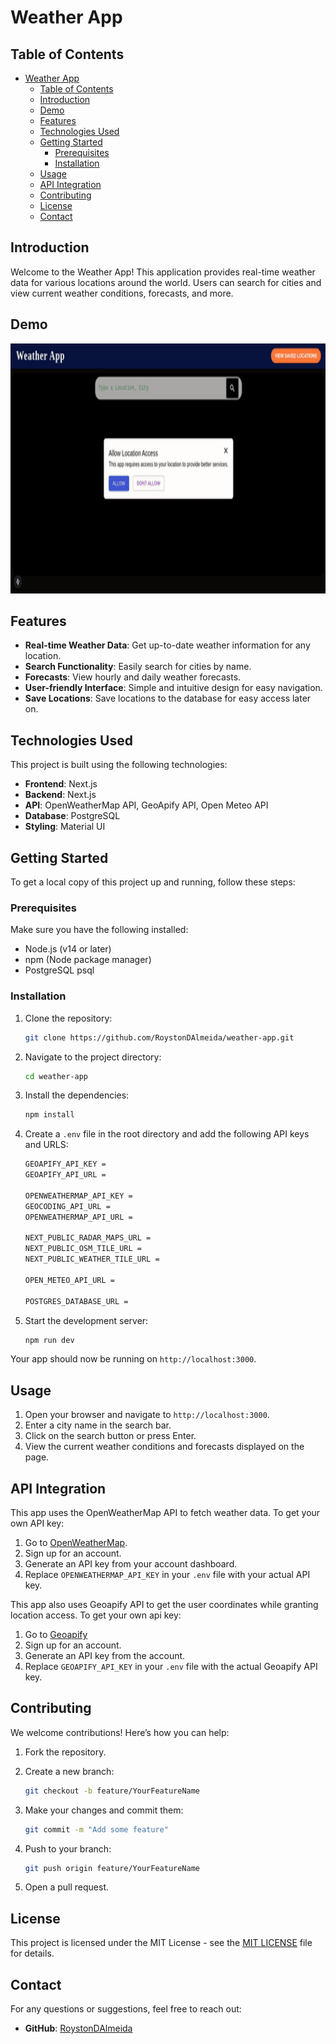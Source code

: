 # Weather App

## Table of Contents

- [Weather App](#weather-app)
  - [Table of Contents](#table-of-contents)
  - [Introduction](#introduction)
  - [Demo](#demo)
  - [Features](#features)
  - [Technologies Used](#technologies-used)
  - [Getting Started](#getting-started)
    - [Prerequisites](#prerequisites)
    - [Installation](#installation)
  - [Usage](#usage)
  - [API Integration](#api-integration)
  - [Contributing](#contributing)
  - [License](#license)
  - [Contact](#contact)

## Introduction

Welcome to the Weather App! This application provides real-time weather data for various locations around the world. Users can search for cities and view current weather conditions, forecasts, and more.

## Demo

<img src="./public/optimized.gif" alt="Weather App Demo" width="700" height="400">

## Features

- **Real-time Weather Data**: Get up-to-date weather information for any location.
- **Search Functionality**: Easily search for cities by name.
- **Forecasts**: View hourly and daily weather forecasts.
- **User-friendly Interface**: Simple and intuitive design for easy navigation.
- **Save Locations**: Save locations to the database for easy access later on.

## Technologies Used

This project is built using the following technologies:

- **Frontend**: Next.js
- **Backend**: Next.js
- **API**: OpenWeatherMap API, GeoApify API, Open Meteo API
- **Database**: PostgreSQL
- **Styling**: Material UI

## Getting Started

To get a local copy of this project up and running, follow these steps:

### Prerequisites

Make sure you have the following installed:

- Node.js (v14 or later)
- npm (Node package manager)
- PostgreSQL psql

### Installation

1. Clone the repository:

    ```bash
    git clone https://github.com/RoystonDAlmeida/weather-app.git
    ```

2. Navigate to the project directory:

    ```bash
    cd weather-app
    ```

3. Install the dependencies:

    ```bash
    npm install
    ```

4. Create a `.env` file in the root directory and add the following API keys and URLS:

    ```bash
    GEOAPIFY_API_KEY = 
    GEOAPIFY_API_URL = 

    OPENWEATHERMAP_API_KEY = 
    GEOCODING_API_URL = 
    OPENWEATHERMAP_API_URL = 

    NEXT_PUBLIC_RADAR_MAPS_URL = 
    NEXT_PUBLIC_OSM_TILE_URL =
    NEXT_PUBLIC_WEATHER_TILE_URL = 

    OPEN_METEO_API_URL = 

    POSTGRES_DATABASE_URL = 
    ```

5. Start the development server:

    ```bash
    npm run dev
    ```

Your app should now be running on `http://localhost:3000`.

## Usage

1. Open your browser and navigate to `http://localhost:3000`.
2. Enter a city name in the search bar.
3. Click on the search button or press Enter.
4. View the current weather conditions and forecasts displayed on the page.

## API Integration

This app uses the OpenWeatherMap API to fetch weather data. To get your own API key:

1. Go to [OpenWeatherMap](https://openweathermap.org/api).
2. Sign up for an account.
3. Generate an API key from your account dashboard.
4. Replace `OPENWEATHERMAP_API_KEY` in your `.env` file with your actual API key.

This app also uses Geoapify API to get the user coordinates while granting location access. To get your own api key:

1. Go to [Geoapify](https://www.geoapify.com/)
2. Sign up for an account.
3. Generate an API key from the account.
4. Replace `GEOAPIFY_API_KEY` in your `.env` file with the actual Geoapify API key.

## Contributing

We welcome contributions! Here’s how you can help:

1. Fork the repository.

2. Create a new branch:
    ```bash
    git checkout -b feature/YourFeatureName
    ```

3. Make your changes and commit them:
    ```bash
    git commit -m "Add some feature"
    ```

4. Push to your branch:
    ```bash
    git push origin feature/YourFeatureName
    ```

5. Open a pull request.

## License

This project is licensed under the MIT License - see the [MIT LICENSE](https://opensource.org/licenses/MIT) file for details.

## Contact

For any questions or suggestions, feel free to reach out:

- **GitHub**: [RoystonDAlmeida](https://github.com/RoystonDAlmeida)